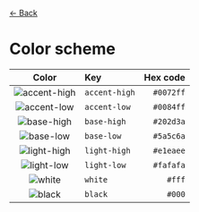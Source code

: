 [← Back](../README.md)

# Color scheme

|     Color      | Key           |  Hex code |
| :------------: | :------------ | --------: |
| ![accent-high] | `accent-high` | `#0072ff` |
| ![accent-low]  | `accent-low`  | `#0084ff` |
|  ![base-high]  | `base-high`   | `#202d3a` |
|  ![base-low]   | `base-low`    | `#5a5c6a` |
| ![light-high]  | `light-high`  | `#e1eaee` |
|  ![light-low]  | `light-low`   | `#fafafa` |
|    ![white]    | `white`       |    `#fff` |
|    ![black]    | `black`       |    `#000` |

<!---
  I M A G E S
-->

[accent-high]: https://via.placeholder.com/40/0072ff/0072ff.png
[accent-low]: https://via.placeholder.com/40/0084ff/0084ff.png
[base-high]: https://via.placeholder.com/40/202d3a/202d3a.png
[base-low]: https://via.placeholder.com/40/5a5c6a/5a5c6a.png
[light-high]: https://via.placeholder.com/40/e1eaee/e1eaee.png
[light-low]: https://via.placeholder.com/40/fafafa/fafafa.png
[white]: https://via.placeholder.com/40/fff/fff.png
[black]: https://via.placeholder.com/40/000/000.png
